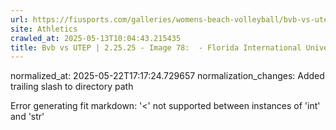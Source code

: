 ```yaml
---
url: https://fiusports.com/galleries/womens-beach-volleyball/bvb-vs-utep-2-25-25/image-78/356/62758/
site: Athletics
crawled_at: 2025-05-13T10:04:43.215435
title: Bvb vs UTEP | 2.25.25 - Image 78:  - Florida International University
---
```

normalized_at: 2025-05-22T17:17:24.729657
normalization_changes: Added trailing slash to directory path

Error generating fit markdown: '<' not supported between instances of 'int' and 'str'